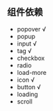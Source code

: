 ## 组件依赖
- popover √
- popup
- input √
- tag √
- checkbox
- radio
- load-more
- icon √
- button √
- loading
- scroll